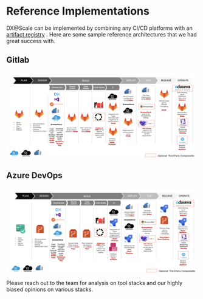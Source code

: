 # Reference Implementations

DX@Scale can be implemented by combining any  CI/CD platforms with an [artifact registry](https://dxatscale.gitbook.io/sfpowerscripts/faq/artifacts) . Here are some sample reference architectures that we had great success with.

## **Gitlab**

![](.gitbook/assets/image%20%285%29.png)

## **Azure DevOps**  

![](.gitbook/assets/image%20%282%29.png)



Please reach out to the team for analysis on tool stacks and our highly biased opinions on various stacks.

